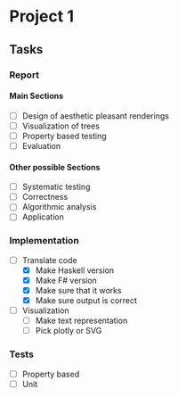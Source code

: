# Project 1 

## Tasks

### Report

#### Main Sections

- [ ] Design of aesthetic pleasant renderings
- [ ] Visualization of trees
- [ ] Property based testing
- [ ] Evaluation

#### Other possible Sections
- [ ] Systematic testing
- [ ] Correctness
- [ ] Algorithmic analysis
- [ ] Application

### Implementation

- [ ] Translate code
  - [x] Make Haskell version
  - [x] Make F# version
  - [x] Make sure that it works
  - [x] Make sure output is correct
- [ ] Visualization
  - [ ] Make text representation
  - [ ] Pick plotly or SVG

### Tests

- [ ] Property based 
- [ ] Unit 
